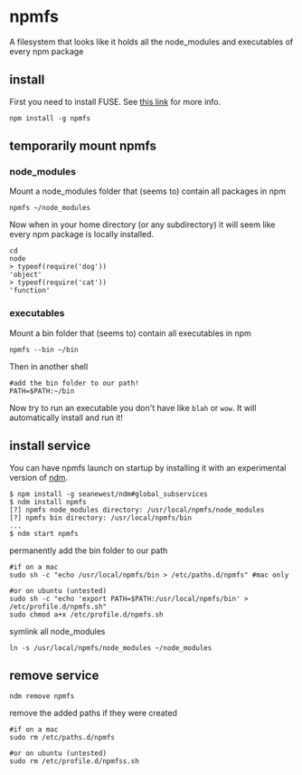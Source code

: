 # npmfs
A filesystem that looks like it holds all the node_modules and executables of every npm package

## install
First you need to install FUSE. See [this link](https://github.com/bcle/fuse4js#requirements) for more info.

```
npm install -g npmfs
```

## temporarily mount npmfs

### node_modules

Mount a node_modules folder that (seems to) contain all packages in npm
```
npmfs ~/node_modules
```
Now when in your home directory (or any subdirectory) it will seem like every npm package is locally installed.
```
cd
node
> typeof(require('dog'))
'object'
> typeof(require('cat'))
'function'
```

### executables

Mount a bin folder that (seems to) contain all executables in npm
```
npmfs --bin ~/bin
```
Then in another shell
```
#add the bin folder to our path!
PATH=$PATH:~/bin
```
Now try to run an executable you don't have like ```blah``` or ```wow```. It will automatically install and run it!



## install service

You can have npmfs launch on startup by installing it with an experimental version of [ndm](https://github.com/seanewest/ndm/tree/global_subservices).
```
$ npm install -g seanewest/ndm#global_subservices
$ ndm install npmfs
[?] npmfs node_modules directory: /usr/local/npmfs/node_modules
[?] npmfs bin directory: /usr/local/npmfs/bin
...
$ ndm start npmfs
```
permanently add the bin folder to our path

```
#if on a mac
sudo sh -c "echo /usr/local/npmfs/bin > /etc/paths.d/npmfs" #mac only

#or on ubuntu (untested)
sudo sh -c "echo 'export PATH=$PATH:/usr/local/npmfs/bin' > /etc/profile.d/npmfs.sh"
sudo chmod a+x /etc/profile.d/npmfs.sh
```

symlink all node_modules
```
ln -s /usr/local/npmfs/node_modules ~/node_modules
```

## remove service
```
ndm remove npmfs
```
remove the added paths if they were created
```
#if on a mac
sudo rm /etc/paths.d/npmfs

#or on ubuntu (untested)
sudo rm /etc/profile.d/npmfss.sh
```
